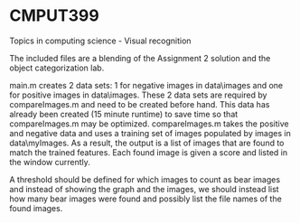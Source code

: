 CMPUT399
========

Topics in computing science - Visual recognition

The included files are a blending of the Assignment 2 solution and the object categorization lab. 

main.m creates 2 data sets: 1 for negative images in data\images and one for positive images in data\images. These 2 data sets are required by compareImages.m and need to be created before hand. This data has already been created (15 minute runtime) to save time so that compareImages.m may be optimized.
compareImages.m takes the positive and negative data and uses a training set of images populated by images in data\myImages. As a result, the output is a list of images that are found to match the trained features. Each found image is given a score and listed in the window currently.

A  threshold should be defined for which images to count as bear images and instead of showing the graph and the images, we should instead list how many bear images were found and possibly list the file names of the found images.
